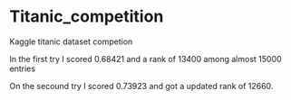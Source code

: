 # Titanic_competition
Kaggle titanic dataset competion

In the first try I scored 0.68421 and a rank of 13400 among almost 15000 entries

On the secound try I scored 0.73923 and got a updated rank of 12660.
